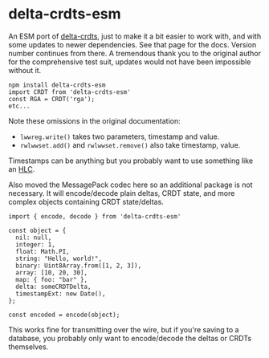 # delta-crdts-esm

An ESM port of [delta-crdts](https://www.npmjs.com/package/delta-crdts), just to make it a bit easier to work with, and with some updates to newer dependencies. See that page for the docs. Version number continues from there. A tremendous thank you to the original author for the comprehensive test suit, updates would not have been impossible without it.

```
npm install delta-crdts-esm
import CRDT from 'delta-crdts-esm'
const RGA = CRDT('rga');
etc...
```

Note these omissions in the original documentation:
- `lwwreg.write()` takes two parameters, timestamp and value.
- `rwlwwset.add()` and `rwlwwset.remove()` also take timestamp, value.

Timestamps can be anything but you probably want to use something like an [HLC](https://www.npmjs.com/package/@tpp/hybrid-logical-clock).

Also moved the MessagePack codec here so an additional package is not necessary. It will encode/decode plain deltas, CRDT state, and more complex objects containing CRDT state/deltas. 
```
import { encode, decode } from 'delta-crdts-esm'

const object = {
  nil: null,
  integer: 1,
  float: Math.PI,
  string: "Hello, world!",
  binary: Uint8Array.from([1, 2, 3]),
  array: [10, 20, 30],
  map: { foo: "bar" },
  delta: someCRDTDelta, 
  timestampExt: new Date(),
};

const encoded = encode(object); 
```
This works fine for transmitting over the wire, but if you're saving to a database, you probably only want to encode/decode the deltas or CRDTs themselves.  





